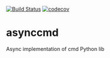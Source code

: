 [![Build Status](https://travis-ci.org/valentinmk/asynccmd.svg?branch=master)](https://travis-ci.org/valentinmk/asynccmd)
[![codecov](https://codecov.io/gh/valentinmk/asynccmd/branch/master/graph/badge.svg)](https://codecov.io/gh/valentinmk/asynccmd)
# asynccmd
Async implementation of cmd Python lib
